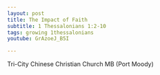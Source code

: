 ```yaml
---
layout: post
title: The Impact of Faith
subtitle: 1 Thessalonians 1:2-10
tags: growing 1thessalonians
youtube: GrAzoeJ_B5I

---
```

Tri-City Chinese Christian Church MB (Port Moody)
